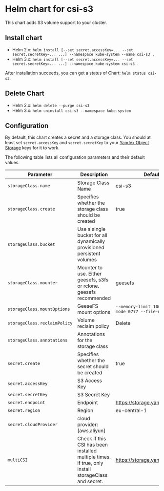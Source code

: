 # Helm chart for csi-s3

This chart adds S3 volume support to your cluster.

## Install chart

- Helm 2.x: `helm install [--set secret.accessKey=... --set secret.secretKey=... ...] --namespace kube-system --name csi-s3 .`
- Helm 3.x: `helm install [--set secret.accessKey=... --set secret.secretKey=... ...] --namespace kube-system csi-s3 .`

After installation succeeds, you can get a status of Chart: `helm status csi-s3`.

## Delete Chart

- Helm 2.x: `helm delete --purge csi-s3`
- Helm 3.x: `helm uninstall csi-s3 --namespace kube-system`

## Configuration

By default, this chart creates a secret and a storage class. You should at least set `secret.accessKey` and `secret.secretKey`
to your [Yandex Object Storage](https://cloud.yandex.com/en-ru/services/storage) keys for it to work.

The following table lists all configuration parameters and their default values.

| Parameter                    | Description                                                                                         | Default                                                |
|------------------------------|-----------------------------------------------------------------------------------------------------|--------------------------------------------------------|
| `storageClass.name`          | Storage Class Name                                                                                  | csi-s3                                                 |
| `storageClass.create`        | Specifies whether the storage class should be created                                               | true                                                   |                                                
| `storageClass.bucket`        | Use a single bucket for all dynamically provisioned persistent volumes                              |                                                        |
| `storageClass.mounter`       | Mounter to use. Either geesefs, s3fs or rclone. geesefs recommended                                 | geesefs                                                |
| `storageClass.mountOptions`  | GeeseFS mount options                                                                               | `--memory-limit 1000 --dir-mode 0777 --file-mode 0666` |
| `storageClass.reclaimPolicy` | Volume reclaim policy                                                                               | Delete                                                 |
| `storageClass.annotations`   | Annotations for the storage class                                                                   |                                                        |
| `secret.create`              | Specifies whether the secret should be created                                                      | true                                                   |
| `secret.accessKey`           | S3 Access Key                                                                                       |                                                        |
| `secret.secretKey`           | S3 Secret Key                                                                                       |                                                        |
| `secret.endpoint`            | Endpoint                                                                                            | https://storage.yandexcloud.net                        |
| `secret.region`              | Region                                                                                              | eu-central-1                                           |
| `secret.cloudProvider`       | cloud provider: [aws,aliyun]                                                                        |                                                        |
| `multiCSI`                   | Check if this CSI has been installed multiple times. if true, only install storageClass and secret. | https://storage.yandexcloud.net                        |
